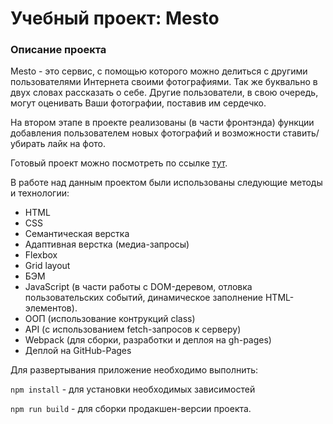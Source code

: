 # Учебный проект: Mesto

### Описание проекта
Mesto - это сервис, с помощью которого можно делиться с другими пользователями Интернета своими фотографиями. Так же буквально в двух словах рассказать о себе. Другие пользователи, в свою очередь, могут оценивать Ваши фотографии, поставив им сердечко.

На втором этапе в проекте реализованы (в части фронтэнда) функции добавления пользователем новых фотографий и возможности ставить/убирать лайк на фото.

Готовый проект можно посмотреть по ссылке [тут](https://marinicheva.github.io/mesto/).

В работе над данным проектом были использованы следующие методы и технологии:
* HTML
* CSS
* Семантическая верстка
* Адаптивная верстка (медиа-запросы)
* Flexbox
* Grid layout
* БЭМ
* JavaScript (в части работы с DOM-деревом, отловка пользовательских событий, динамическое заполнение HTML-элементов).
* ООП (использование контрукций class)
* API (с использованием fetch-запросов к серверу)
* Webpack (для сборки, разработки и деплоя на gh-pages)
* Деплой на GitHub-Pages

Для развертывания приложение необходимо выполнить:

`npm install` - для установки необходимых зависимостей

`npm run build` - для сборки продакшен-версии проекта.
